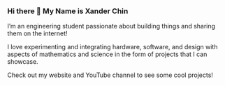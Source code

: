 ### Hi there 👋 My Name is Xander Chin

I’m an engineering student passionate about building things and sharing them on the internet!

I love experimenting and integrating hardware, software, and design with aspects of mathematics and science in the form of projects that I can showcase.

Check out my website and YouTube channel to see some cool projects!

<!--
**xanderchinxyz/xanderchinxyz** is a ✨ _special_ ✨ repository because its `README.md` (this file) appears on your GitHub profile.

Here are some ideas to get you started:

- 🔭 I’m currently working on ...
- 🌱 I’m currently learning ...
- 👯 I’m looking to collaborate on ...
- 🤔 I’m looking for help with ...
- 💬 Ask me about ...
- 📫 How to reach me: ...
- 😄 Pronouns: ...
- ⚡ Fun fact: ...
-->
